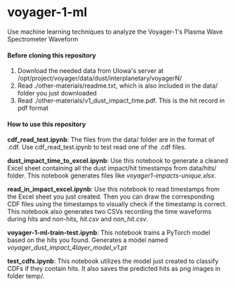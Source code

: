 # voyager-1-ml
Use machine learning techniques to analyze the Voyager-1's Plasma Wave Spectrometer Waveform



#### Before cloning this repository

1. Download the needed data from UIowa's server at /opt/project/voyager/data/dust/interplanetary/voyagerN/
2. Read ./other-materials/readme.txt, which is also included in the data/ folder you just downloaded
3. Read ./other-materials/v1_dust_impact_time.pdf. This is the hit record in pdf format



#### How to use this repository

**cdf_read_test.ipynb**: The files from the data/ folder are in the format of .cdf. Use cdf_read_test.ipynb to test read one of the .cdf files. 

**dust_impact_time_to_excel.ipynb**: Use this notebook to generate a cleaned Excel sheet containing all the dust impact/hit timestamps from data/hits/ folder. This notebook generates files like *voyager1-impacts-unique.xlsx*. 

**read_in_impact_excel.ipynb**: Use this notebook to read timestamps from the Excel sheet you just created. Then you can draw the corresponding CDF files using the timestamps to visually check if the timestamp is correct. This notebook also generates two CSVs recording the time waveforms during hits and non-hits, *hit.csv* and *non_hit.csv*. 

**voyager-1-ml-train-test.ipynb**: This notebook trains a PyTorch model based on the hits you found. Generates a model named *voyager_dust_impact_4layer_model_v1.pt*

**test_cdfs.ipynb**: This notebook utilizes the model just created to classify CDFs if they contain hits. It also saves the predicted hits as png images in folder temp/.
